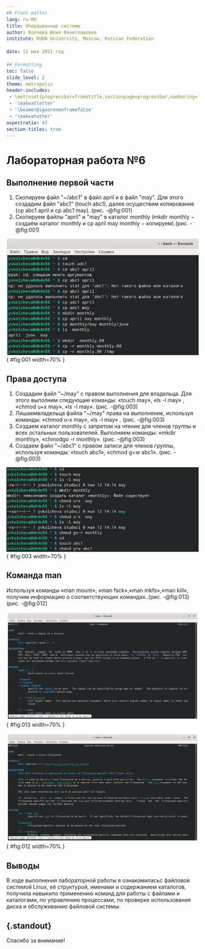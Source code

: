 ```yaml
---
## Front matter
lang: ru-RU
title: Операционные системы 
author: Колчева Юлия Вячеславовна
institute: RUDN University, Moscow, Russian Federation

date: 11 мая 2021 год

## Formatting
toc: false
slide_level: 2
theme: metropolis
header-includes: 
 - \metroset{progressbar=frametitle,sectionpage=progressbar,numbering=fraction}
 - '\makeatletter'
 - '\beamer@ignorenonframefalse'
 - '\makeatother'
aspectratio: 43
section-titles: true
---
```


# Лабораторная работа №6

## Выполнение первой части
1) Скопируем  файл  "~/abc1"  в  файл  april и  в  файл "may".  Для  этого создадим  файл "abc1" (touch abc1),  далее осуществим копирование (cp abc1 april и cp abc1 may). (рис. -@fig:001)
2) Скопируем файлы "april" и "may" в каталог monthly (mkdir monthly − создаём каталог monthly и  cp april may monthly − копируем).(рис. -@fig:001)

![Первая часть](image5/1_1.png){ #fig:001 width=70% }



## Права доступа

1) Создадим файл  "~/may"  с  правом  выполнения  для  владельца.  Для этого выполним следующие команды: «touch may», «ls -l may» , «chmod u+x may», «ls -l may». (рис. -@fig:003)
2) Лишаемвладельца файла  "~/may" права на выполнение,  используя команды: «chmod u-x may»,  «ls -l  may» . (рис. -@fig:003)
3) Создаем каталог monthly с запретом на чтение для членов группы и всех остальных пользователей. Выполняем команды: «mkdir  monthly», «chmodgo -r monthly». (рис. -@fig:003)
4) Создаем файл "~/abc1" с правом записи для членов группы, используя команды: «touch abc1», «chmod g+w abc1». (рис. -@fig:003)

![Права доступа](image5/1_3.png){ #fig:003 width=70% }

## Команда man

Используя команды «man mount», «man fsck»,«man mkfs»,«man kill», получим  информацию  о  соответствующих командах..(рис. -@fig:013)(рис. -@fig:012)

![Скриншот консоли](image5/11.png){ #fig:013 width=70% }

![Скриншот консоли](image5/10.png){ #fig:012 width=70% }


## Выводы
В ходе выполнения лабораторной работы я ознакомиласьс файловой системой  Linux, её структурой, именами и содержанием каталогов, получила навыкипо применению команд для работы с файлами и каталогами, по управлению процессами, по проверке использования диска и обслуживанию файловой системы.



## {.standout}

Спасибо за внимание!
